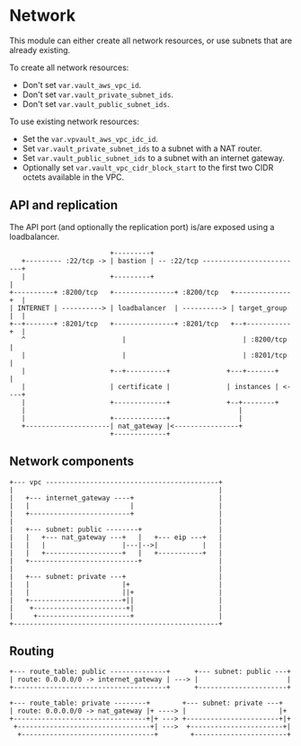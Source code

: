 # Network

This module can either create all network resources, or use subnets that are already existing.

To create all network resources:

- Don't set `var.vault_aws_vpc_id`.
- Don't set `var.vault_private_subnet_ids`.
- Don't set `var.vault_public_subnet_ids`.

To use existing network resources:

- Set the `var.vpvault_aws_vpc_idc_id`.
- Set `var.vault_private_subnet_ids` to a subnet with a NAT router.
- Set `var.vault_public_subnet_ids` to a subnet with an internet gateway.
- Optionally set `var.vault_vpc_cidr_block_start` to the first two CIDR octets available in the VPC.

## API and replication

The API port (and optionally the replication port) is/are exposed using a loadbalancer.

```text
                         +---------+
   +--------- :22/tcp -> | bastion | -- :22/tcp -------------------------+
   |                     +---------+                                     |
+----------+ :8200/tcp   +---------------+ :8200/tcp   +--------------+  |
| INTERNET | ----------> | loadbalancer  | ----------> | target_group |  |
+--+-------+ :8201/tcp   +---------------+ :8201/tcp   +--+-----------+  |
   ^                        |                             | :8200/tcp    |
   |                        |                             | :8201/tcp    |
   |                     +--+----------+              +---+-------+      |
   |                     | certificate |              | instances | <----+
   |                     +-------------+              +--+--------+
   |                                                     |
   |                     +-------------+                 |
   +---------------------| nat_gateway |<----------------+
                         +-------------+
```

## Network components

```text
+--- vpc -------------------------------------------+
|                                                   |
|   +--- internet_gateway ----+                     |
|   |                         |                     |
|   +-------------------------+                     |
|                                                   |
|   +--- subnet: public --------+                   |
|   |   +--- nat_gateway ---+   |   +--- eip ---+   |
|   |   |                   |---|-->|           |   |
|   |   +-------------------+   |   +-----------+   |
|   +---------------------------+                   |
|                                                   |
|   +--- subnet: private ---+                       |
|   |                       |+                      |
|   |                       ||+                     |
|   +-----------------------+||                     |
|    +-----------------------+|                     |
|     +-----------------------+                     |
+---------------------------------------------------+
```

## Routing

```text
+--- route_table: public --------------+      +--- subnet: public ---+
| route: 0.0.0.0/0 -> internet_gateway | ---> |                      |
+--------------------------------------+      +----------------------+

+--- route_table: private --------+        +--- subnet: private ---+
| route: 0.0.0.0/0 -> nat_gateway |+ ----> |                       |+
+---------------------------------+|+ ---> +-----------------------+|+
 +---------------------------------+| --->  +-----------------------+|
  +---------------------------------+        +-----------------------+
```
